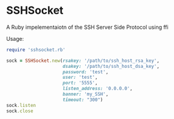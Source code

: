 SSHSocket
=========

A Ruby impelementaiotn of the SSH Server Side Protocol using ffi 

Usage:

```ruby
require 'sshsocket.rb'

sock = SSHSocket.new(rsakey: '/path/to/ssh_host_rsa_key', 
			   		 dsakey: '/path/to/ssh_host_dsa_key',
			   		 password: 'test',
			   		 user: 'test',
			   		 port: '5555',
			   		 listen_address: '0.0.0.0',
			   		 banner: 'my_SSH',
			   		 timeout: "300")
sock.listen
sock.close
```
